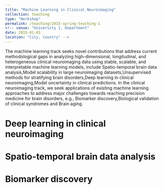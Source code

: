 ```yaml
---
title: "Machine Learning in Clinical Neuroimaging"
collection: teaching
type: "Workshop"
permalink: /teaching/2015-spring-teaching-1
<!-- venue: "University 1, Department"
date: 2015-01-01
location: "City, Country" -->
---
```


The machine learning track seeks novel contributions that address current methodological gaps in analyzing high-dimensional, longitudinal, and heterogeneous clinical neuroimaging data using stable, scalable, and interpretable machine learning models, include Spatio-temporal brain data analysis,Model scalability in large neuroimaging datasets,Unsupervised methods for stratifying brain disorders,Deep learning in clinical neuroimaging,Model uncertainty in clinical predictions. In the clinical neuroimaging track, we seek applications of existing machine learning approaches to address major challenges towards reaching precision medicine for brain disorders, e.g., Biomarker discovery,Biological validation of clinical syndromes and Brain aging.

Deep learning in clinical neuroimaging
======

Spatio-temporal brain data analysis
======

Biomarker discovery
======